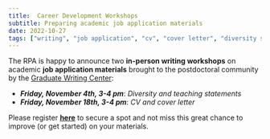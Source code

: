 ```yaml
---
title:  Career Development Workshops
subtitle: Preparing academic job application materials
date: 2022-10-27
tags: ["writing", "job application", "cv", "cover letter", "diversity statement", "teaching statement"]
---
```


The RPA is happy to announce two **in-person writing workshops** on academic **job application materials** brought to the postdoctoral community by the [Graduate Writing Center](https://gwc.ucr.edu/):

- ***Friday, November 4th, 3-4 pm***: *Diversity and teaching statements*
- ***Friday, November 18th, 3-4 pm***: *CV and cover letter*

Please register **[here](https://docs.google.com/forms/d/e/1FAIpQLSfmmnK2BYvQv75bJ-6iyirz_bQTnb9Qzoofd7Ispo0JNb_vzA/viewform?usp=sf_link)** to secure a spot and not miss this great chance to improve (or get started) on your materials.

<!--more-->